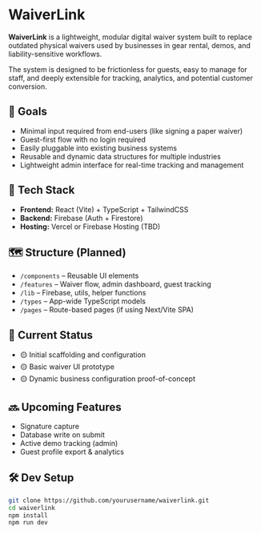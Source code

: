 # WaiverLink

**WaiverLink** is a lightweight, modular digital waiver system built to replace outdated physical waivers used by businesses in gear rental, demos, and liability-sensitive workflows.

The system is designed to be frictionless for guests, easy to manage for staff, and deeply extensible for tracking, analytics, and potential customer conversion.

## 🚀 Goals

- Minimal input required from end-users (like signing a paper waiver)
- Guest-first flow with no login required
- Easily pluggable into existing business systems
- Reusable and dynamic data structures for multiple industries
- Lightweight admin interface for real-time tracking and management

## 🧱 Tech Stack

- **Frontend:** React (Vite) + TypeScript + TailwindCSS
- **Backend:** Firebase (Auth + Firestore)
- **Hosting:** Vercel or Firebase Hosting (TBD)

## 🗺️ Structure (Planned)

- `/components` – Reusable UI elements  
- `/features` – Waiver flow, admin dashboard, guest tracking  
- `/lib` – Firebase, utils, helper functions  
- `/types` – App-wide TypeScript models  
- `/pages` – Route-based pages (if using Next/Vite SPA)

## 🧪 Current Status

- 🟡 Initial scaffolding and configuration
- 🟡 Basic waiver UI prototype
- 🟡 Dynamic business configuration proof-of-concept

## 🔜 Upcoming Features

- Signature capture
- Database write on submit
- Active demo tracking (admin)
- Guest profile export & analytics

## 🛠️ Dev Setup

```bash
git clone https://github.com/yourusername/waiverlink.git
cd waiverlink
npm install
npm run dev
